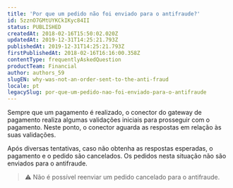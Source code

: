 ```yaml
---
title: 'Por que um pedido não foi enviado para o antifraude?'
id: 5zznO7GMtUYKCkIKyc84II
status: PUBLISHED
createdAt: 2018-02-16T15:50:02.020Z
updatedAt: 2019-12-31T14:25:21.793Z
publishedAt: 2019-12-31T14:25:21.793Z
firstPublishedAt: 2018-02-16T16:16:00.358Z
contentType: frequentlyAskedQuestion
productTeam: Financial
author: authors_59
slugEN: why-was-not-an-order-sent-to-the-anti-fraud
locale: pt
legacySlug: por-que-um-pedido-nao-foi-enviado-para-o-antifraude
---
```


Sempre que um pagamento é realizado, o conector do gateway de pagamento realiza algumas validações iniciais para prosseguir com o pagamento. Neste ponto, o conector aguarda as respostas em relação às suas validações. 

Após diversas tentativas, caso não obtenha as respostas esperadas, o pagamento e o pedido são cancelados. Os pedidos nesta situação não são enviados para o antifraude.

> ⚠️ Não é possível reenviar um pedido cancelado para o antifraude.


